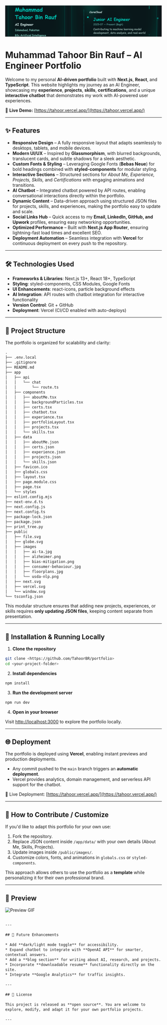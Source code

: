 ![Portfolio Banner](./public/images/banner.png)
# Muhammad Tahoor Bin Rauf – AI Engineer Portfolio

Welcome to my personal **AI-driven portfolio** built with **Next.js**, **React**, and **TypeScript**.
This website highlights my journey as an AI Engineer, showcasing my **experience**, **projects**, **skills**, **certifications**, and a unique **interactive chatbot** that demonstrates my work with AI-powered user experiences.

🔗 **Live Demo:** [https://tahoor.vercel.app/](https://tahoor.vercel.app/)

---

## ✨ Features

* **Responsive Design** – A fully responsive layout that adapts seamlessly to desktops, tablets, and mobile devices.
* **Modern UI/UX** – Inspired by **Glassmorphism**, with blurred backgrounds, translucent cards, and subtle shadows for a sleek aesthetic.
* **Custom Fonts & Styling** – Leveraging Google Fonts (**Bebas Neue**) for bold headings combined with **styled-components** for modular styling.
* **Interactive Sections** – Structured sections for *About Me, Experience, Projects, Skills,* and *Certifications* with engaging animations and transitions.
* **AI Chatbot** – Integrated chatbot powered by API routes, enabling conversational interactions directly within the portfolio.
* **Dynamic Content** – Data-driven approach using structured JSON files for projects, skills, and experiences, making the portfolio easy to update and scale.
* **Social Links Hub** – Quick access to my **Email, LinkedIn, GitHub, and Upwork** profiles, ensuring easy networking opportunities.
* **Optimized Performance** – Built with **Next.js App Router**, ensuring lightning-fast load times and excellent SEO.
* **Deployment Automation** – Seamless integration with **Vercel** for continuous deployment on every push to the repository.

---

## 🛠️ Technologies Used

* **Frameworks & Libraries**: Next.js 13+, React 18+, TypeScript
* **Styling**: styled-components, CSS Modules, Google Fonts
* **UI Enhancements**: react-icons, particle background effects
* **AI Integration**: API routes with chatbot integration for interactive functionality
* **Version Control**: Git + GitHub
* **Deployment**: Vercel (CI/CD enabled with auto-deploys)

---

## 📂 Project Structure

The portfolio is organized for scalability and clarity:

```
.
├── .env.local
├── .gitignore
├── README.md
├── app
│   ├── api
│   │   └── chat
│   │       └── route.ts
│   ├── components
│   │   ├── aboutMe.tsx
│   │   ├── backgroundParticles.tsx
│   │   ├── certs.tsx
│   │   ├── chatbot.tsx
│   │   ├── experience.tsx
│   │   ├── portfolioLayout.tsx
│   │   ├── projects.tsx
│   │   └── skills.tsx
│   ├── data
│   │   ├── aboutMe.json
│   │   ├── certs.json
│   │   ├── experience.json
│   │   ├── projects.json
│   │   └── skills.json
│   ├── favicon.ico
│   ├── globals.css
│   ├── layout.tsx
│   ├── page.module.css
│   ├── page.tsx
│   └── styles
├── eslint.config.mjs
├── next-env.d.ts
├── next.config.js
├── next.config.ts
├── package-lock.json
├── package.json
├── print_tree.py
├── public
│   ├── file.svg
│   ├── globe.svg
│   ├── images
│   │   ├── ai-ta.jpg
│   │   ├── alzheimer.png
│   │   ├── bias-mitigation.png
│   │   ├── consumer-behaviour.jpg
│   │   ├── floorplans.jpg
│   │   └── usda-nlp.png
│   ├── next.svg
│   ├── vercel.svg
│   └── window.svg
└── tsconfig.json
```

This modular structure ensures that adding new projects, experiences, or skills requires **only updating JSON files**, keeping content separate from presentation.

---

## 🚀 Installation & Running Locally

1. **Clone the repository**

```bash
git clone <https://github.com/TahoorBR/portfolio>
cd <your-project-folder>
```

2. **Install dependencies**

```bash
npm install
```

3. **Run the development server**

```bash
npm run dev
```

4. **Open in your browser**

Visit [http://localhost:3000](http://localhost:3000) to explore the portfolio locally.

---

## 🌐 Deployment

The portfolio is deployed using **Vercel**, enabling instant previews and production deployments.

* Any commit pushed to the `main` branch triggers an **automatic deployment**.
* Vercel provides analytics, domain management, and serverless API support for the chatbot.

🔗 Live Deployment: [https://tahoor.vercel.app/](https://tahoor.vercel.app/)

---

## 📌 How to Contribute / Customize

If you'd like to adapt this portfolio for your own use:

1. Fork the repository.
2. Replace JSON content inside `/app/data/` with your own details (About Me, Skills, Projects).
3. Update images inside `/public/images/`.
4. Customize colors, fonts, and animations in `globals.css` or `styled-components`.

This approach allows others to use the portfolio as a **template** while personalizing it for their own professional brand.

---

## 📸 Preview

![Preview GIF](./public/images/preview.gif)
```

---

## 📖 Future Enhancements

* Add **dark/light mode toggle** for accessibility.
* Expand chatbot to integrate with **OpenAI API** for smarter, contextual answers.
* Add a **blog section** for writing about AI, research, and projects.
* Incorporate **downloadable resume** functionality directly on the site.
* Integrate **Google Analytics** for traffic insights.

---

## 📜 License

This project is released as **open source**. You are welcome to explore, modify, and adapt it for your own portfolio projects.

---